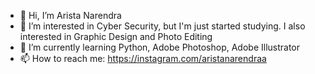 - 👋 Hi, I’m Arista Narendra
- 👀 I’m interested in Cyber Security, but I'm just started studying. I also interested in Graphic Design and Photo Editing
- 🌱 I’m currently learning Python, Adobe Photoshop, Adobe Illustrator
- 📫 How to reach me: https://instagram.com/aristanarendraa

<!---
aristanarendraa/aristanarendraa is a ✨ special ✨ repository because its `README.md` (this file) appears on your GitHub profile.
You can click the Preview link to take a look at your changes.
--->
